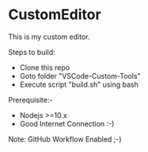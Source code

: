 # CustomEditor

This is my custom editor.

Steps to build:
- Clone this repo
- Goto folder "VSCode-Custom-Tools"
- Execute script "build.sh" using bash


Prerequisite:-
- Nodejs >=10.x
- Good Internet Connection :-)


Note: GitHub Workflow Enabled ;-)
